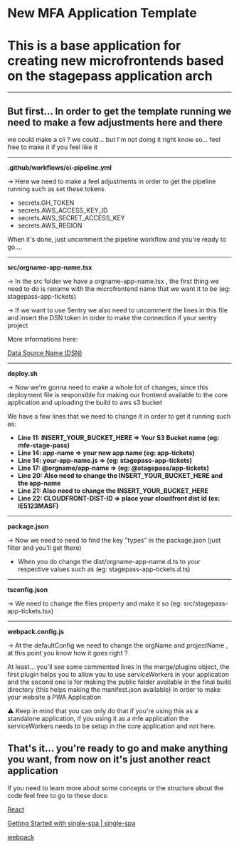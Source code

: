 # New MFA Application Template

# This is a base application for creating new microfrontends based on the stagepass application arch

---

## But first… In order to get the template running we need to make a few adjustments here and there

we could make a cli ? we could… but I'm not doing it right know so… feel free to make it if you feel like it

---

**.github/workflows/ci-pipeline.yml**

→ Here we need to make a feel adjustments in order to get the pipeline running such as set these tokens

- secrets.GH_TOKEN
- secrets.AWS_ACCESS_KEY_ID
- secrets.AWS_SECRET_ACCESS_KEY
- secrets.AWS_REGION

When it's done, just uncomment the pipeline workflow and you're ready to go….

---

**src/orgname-app-name.tsx**

→ In the src folder we have a orgname-app-name.tsx , the first thing we need to do is rename with the microfrontend name that we want it to be (eg: stagepass-app-tickets)

→ If we want to use Sentry we also need to uncomment the lines in this file and insert the DSN token in order to make the connection if your sentry project

More informations here:

[Data Source Name (DSN)](https://docs.sentry.io/product/sentry-basics/dsn-explainer/)

---

**deploy.sh**

→ Now we're gonna need to make a whole lot of changes, since this deployment file is responsible for making our frontend available to the core application and uploading the build to aws s3 bucket

We have a few lines that we need to change it in order to get it running such as:

- **Line 11: INSERT_YOUR_BUCKET_HERE ⇒ Your S3 Bucket name (eg: mfe-stage-pass)**
- **Line 14: app-name ⇒ your new app name (eg: app-tickets)**
- **Line 14: your-app-name.js ⇒ (eg: stagepass-app-tickets)**
- **Line 17: @orgname/app-name ⇒ (eg: @stagepass/app-tickets)**
- **Line 20: Also need to change the INSERT_YOUR_BUCKET_HERE and the app-name**
- **Line 21: Also need to change the INSERT_YOUR_BUCKET_HERE**
- **Line 22: CLOUDFRONT-DIST-ID ⇒ place your cloudfront dist id (ex: IE5123MASF)**

---

**package.json**

→ Now we need to need to find the key "types” in the package.json (just filter and you'll get there) 

- When you do change the dist/orgname-app-name.d.ts to your respective values such as (eg: stagepass-app-tickets.d.ts)

---

**tsconfig.json**

→ We need to change the files property and make it so (eg: src/stagepass-app-tickets.tsx)

---

**webpack.config.js**

→ At the defaultConfig we need to change the orgName and projectName , at this point you know how it goes right ?

At least… you'll see some commented lines in the merge/plugins object, the first plugin helps you to allow you to use serviceWorkers in your application and the second one is for making the public folder available in the final build directory (this helps making the manifest.json available) in order to make your website a PWA Application 

<aside>
⚠️ Keep in mind that you can only do that if you're using this as a standalone application, if you using it as a mfe application the serviceWorkers needs to be setup in the core application and not here.

</aside>

## That's it… you're ready to go and make anything you want, from now on it's just another react application

If you need to learn more about some concepts or the structure about the code feel free to go to these docs: 

[React](https://react.dev/)

[Getting Started with single-spa | single-spa](https://single-spa.js.org/docs/getting-started-overview)

[webpack](https://webpack.js.org/)